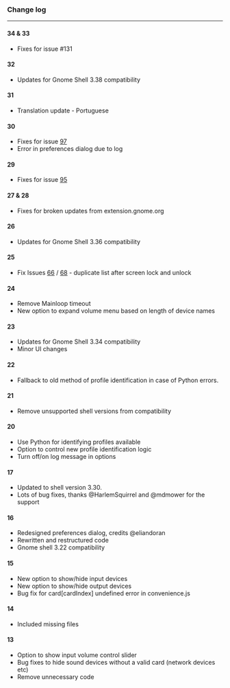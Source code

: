 ### Change log
-----------------------
#### 34 & 33
* Fixes for issue #131

#### 32
* Updates for Gnome Shell 3.38 compatibility

#### 31
* Translation update - Portuguese 

#### 30
* Fixes for issue [97](https://github.com/kgshank/gse-sound-output-device-chooser/issues/97)
* Error in preferences dialog due to log

#### 29
* Fixes for issue [95](https://github.com/kgshank/gse-sound-output-device-chooser/issues/95)
#### 27 & 28
* Fixes for broken updates from extension.gnome.org

#### 26
* Updates for Gnome Shell 3.36 compatibility

#### 25
* Fix Issues [66](https://github.com/kgshank/gse-sound-output-device-chooser/issues/66) / [68](https://github.com/kgshank/gse-sound-output-device-chooser/issues/68) - duplicate list after screen lock and unlock 

#### 24
* Remove Mainloop timeout
* New option to expand volume menu based on length of device names

#### 23
* Updates for Gnome Shell 3.34 compatibility
* Minor UI changes

#### 22
* Fallback to old method of profile identification in case of Python errors.

#### 21
* Remove unsupported shell versions from compatibility

#### 20
* Use Python for identifying profiles available
* Option to control new profile identification logic
* Turn off/on log message in options

#### 17
* Updated to shell version 3.30.
* Lots of bug fixes, thanks @HarlemSquirrel and @mdmower for the support

#### 16
* Redesigned preferences dialog, credits @eliandoran
* Rewritten and restructured code
* Gnome shell 3.22 compatibility

#### 15
* New option to show/hide input devices
* New option to show/hide output devices
* Bug fix for card[cardIndex] undefined error in convenience.js

#### 14
* Included missing files

#### 13
* Option to show input volume control slider
* Bug fixes to hide sound devices without a valid card (network devices etc)
* Remove unnecessary code
